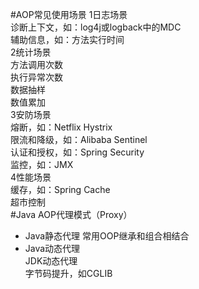 #AOP常见使用场景
1日志场景   
诊断上下文，如：log4j或logback中的MDC   
辅助信息，如：方法实行时间   
2统计场景   
方法调用次数   
执行异常次数   
数据抽样   
数值累加   
3安防场景   
熔断，如：Netflix Hystrix   
限流和降级，如：Alibaba Sentinel   
认证和授权，如：Spring Security   
监控，如：JMX   
4性能场景   
缓存，如：Spring Cache   
超市控制   
#Java AOP代理模式（Proxy）
+ Java静态代理
常用OOP继承和组合相结合
+ Java动态代理   
JDK动态代理   
字节码提升，如CGLIB   
